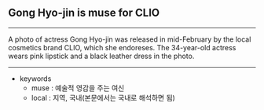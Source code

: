 ## Gong Hyo-jin is muse for CLIO

***
A photo of actress Gong Hyo-jin was released in mid-February by the local cosmetics brand CLIO, which she endoreses.
The 34-year-old actress wears pink lipstick and a black leather dress in the photo.
***

* keywords
  - muse : 예술적 영감을 주는 여신
  - local : 지역, 국내(본문에서는 국내로 해석하면 됨)
